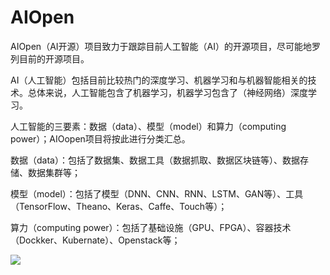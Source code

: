 # AIOpen

AIOpen（AI开源）项目致力于跟踪目前人工智能（AI）的开源项目，尽可能地罗列目前的开源项目。

AI（人工智能）包括目前比较热门的深度学习、机器学习和与机器智能相关的技术。总体来说，人工智能包含了机器学习，机器学习包含了（神经网络）深度学习。

人工智能的三要素：数据（data）、模型（model）和算力（computing power）；AIOopen项目将按此进行分类汇总。

数据（data）：包括了数据集、数据工具（数据抓取、数据区块链等）、数据存储、数据集群等；

模型（model）：包括了模型（DNN、CNN、RNN、LSTM、GAN等）、工具（TensorFlow、Theano、Keras、Caffe、Touch等）；

算力（computing power）：包括了基础设施（GPU、FPGA）、容器技术（Dockker、Kubernate）、Openstack等；


![](https://github.com/jamess010/AIOpen/blob/master/pic/ai_all.png)




